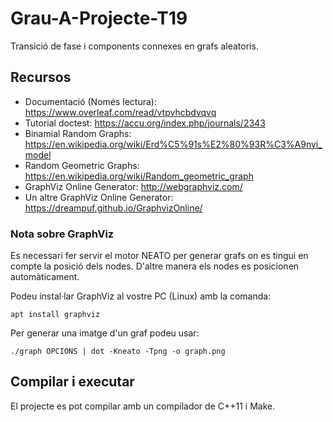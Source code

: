 # Grau-A-Projecte-T19

Transició de fase i components connexes en grafs aleatoris.

## Recursos

* Documentació (Només lectura): https://www.overleaf.com/read/vtpvhcbdvqvq
* Tutorial doctest: https://accu.org/index.php/journals/2343
* Binamial Random Graphs: https://en.wikipedia.org/wiki/Erd%C5%91s%E2%80%93R%C3%A9nyi_model
* Random Geometric Graphs: https://en.wikipedia.org/wiki/Random_geometric_graph
* GraphViz Online Generator: http://webgraphviz.com/
* Un altre GraphViz Online Generator: https://dreampuf.github.io/GraphvizOnline/

### Nota sobre GraphViz

Es necessari fer servir el motor NEATO per generar grafs on es tingui en compte la posició dels nodes. D'altre manera els nodes es posicionen automàticament.

Podeu instal·lar GraphViz al vostre PC (Linux) amb la comanda:

`````shell
apt install graphviz
`````

Per generar una imatge d'un graf podeu usar:

`````shell
./graph OPCIONS | dot -Kneato -Tpng -o graph.png
`````


## Compilar i executar

El projecte es pot compilar amb un compilador de C++11 i Make.

